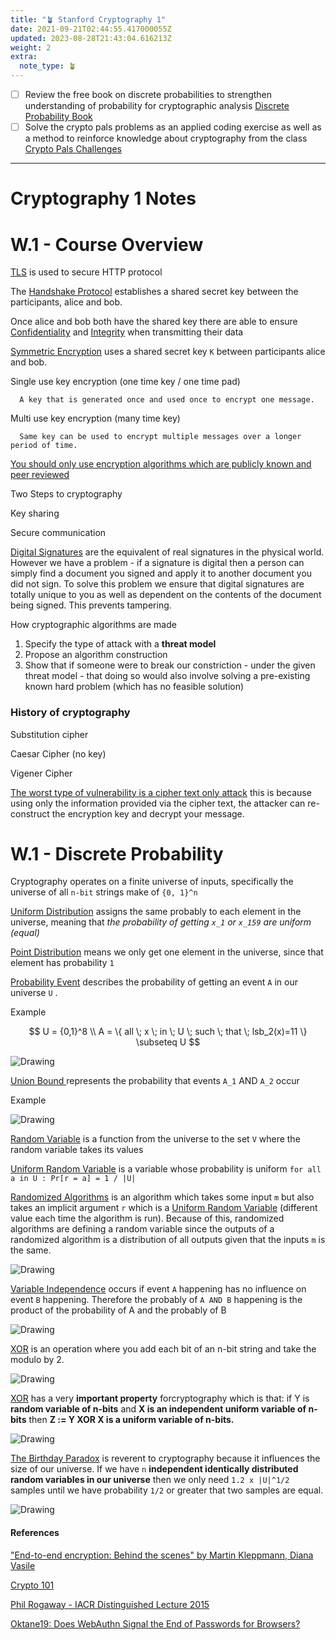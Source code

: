 ```yaml
---
title: "🪴 Stanford Cryptography 1"
date: 2021-09-21T02:44:55.417000055Z
updated: 2023-08-28T21:43:04.616213Z
weight: 2
extra:
  note_type: 🪴
---
```


- [ ] Review the free book on discrete probabilities to strengthen understanding of probability for cryptographic analysis [Discrete Probability Book](https://en.wikibooks.org/wiki/High_School_Mathematics_Extensions/Discrete_Probabilityhttps://en.wikibooks.org/wiki/High_School_Mathematics_Extensions/Discrete_Probability)
- [ ] Solve the crypto pals problems as an applied coding exercise as well as a method to reinforce knowledge about cryptography from the class [Crypto Pals Challenges](https://cryptopals.com)

---

# Cryptography 1 Notes

# W.1 - Course Overview

[TLS](@/garden/cryptography/tls.md) is used to secure HTTP protocol

   The [Handshake Protocol](@/garden/cryptography/handshake-protocol.md) establishes a shared secret key between the participants, alice and bob.

   Once alice and bob both have the shared key there are able to ensure [Confidentiality](@/garden/cryptography/confidentiality.md) and [Integrity](@/garden/cryptography/integrity.md) when transmitting their data

[Symmetric Encryption](@/garden/cryptography/symmetric-encryption.md)  uses a shared secret key `K` between participants alice and bob.

   Single use key encryption (one time key / one time pad)

      A key that is generated once and used once to encrypt one message.

   Multi use key encryption (many time key)

      Same key can be used to encrypt multiple messages over a longer period of time.

[You should only use encryption algorithms which are publicly known and peer reviewed](@/garden/cryptography/you-should-only-use-encryption-algorithms-which-are-publicly-known-and-peer-reviewed.md)

Two Steps to cryptography

   Key sharing

   Secure communication

[Digital Signatures](@/garden/cryptography/digital-signatures.md) are the equivalent of real signatures in the physical world. However we have a problem - if a signature is digital then a person can simply find a document you signed and apply it to another document you did not sign. To solve this problem we ensure that digital signatures are totally unique to you as well as dependent on the contents of the document being signed. This prevents tampering.

How cryptographic algorithms are made

   1. Specify the type of attack with a **threat model**
   2. Propose an algorithm construction
   3. Show that if someone were to break our constriction - under the given threat model - that doing so would also involve solving a pre-existing known hard problem (which has no feasible solution)

### History of cryptography

Substitution cipher

Caesar Cipher (no key)

Vigener Cipher

[The worst type of vulnerability is a cipher text only attack](@/garden/cryptography/the-worst-type-of-vulnerability-is-a-cipher-text-only-attack.md) this is because using only the information provided via the cipher text, the attacker can re-construct the encryption key and decrypt your message.

# W.1 - Discrete Probability

Cryptography operates on a finite universe of inputs, specifically the universe of all `n-bit` strings make of `{0, 1}^n`

[Uniform Distribution](@/garden/cryptography/uniform-distribution.md) assigns the same probably to each element in the universe, meaning that *the probability of getting `x_1` or `x_159` are uniform (equal)*

[Point Distribution](@/garden/cryptography/point-distribution.md) means we only get one element in the universe, since that element has probability `1`

[Probability Event](@/garden/cryptography/probability-event.md) describes the probability of getting an event `A` in our universe `U` .

   Example

$$
U = {0,1}^8
\\
A = \{ all \; x \; in \; U \; such \; that \; lsb_2(x)=11 \} \subseteq U
$$

![Drawing](Drawing_bin_preview.png)

[Union Bound ](@/garden/cryptography/union-bound/index.md) represents the probability that events `A_1` AND `A_2` occur

   Example

![Drawing](Drawing%20(2)_bin_preview.png)

[Random Variable](@/garden/cryptography/random-variable/index.md) is a function from the universe to the set `V` where the random variable takes its values

[Uniform Random Variable](@/garden/cryptography/uniform-random-variable/index.md) is a variable whose probability is uniform `for all a in U : Pr[r = a] = 1 / |U|`

[Randomized Algorithms](@/garden/cryptography/randomized-algorithms.md) is an algorithm which takes some input `m` but also takes an implicit argument `r` which is a [Uniform Random Variable](@/garden/cryptography/uniform-random-variable/index.md) (different value each time the algorithm is run).
Because of this, randomized algorithms are defining a random variable since the outputs of a randomized algorithm is a distribution of all outputs given that the inputs `m` is the same.

![Drawing](Drawing%20(3)_bin_preview.png)

[Variable Independence](@/garden/cryptography/variable-independence.md) occurs if event `A` happening has no influence on event `B` happening. Therefore the probably of `A AND B` happening is the product of the probability of A and the probably of B

![Drawing](Drawing%20(4)_bin_preview.png)

[XOR](@/garden/cryptography/xor.md) is an operation where you add each bit of an n-bit string and take the modulo by 2.

![Drawing](Drawing%20(5)_bin_preview.png)

[XOR](@/garden/cryptography/xor.md) has a very **important property** forcryptography which is that: if Y is **random variable of n-bits** and **X is an independent uniform variable of n-bits** then **Z := Y XOR X is a uniform variable of n-bits.**

![Drawing](Drawing%20(6)_bin_preview.png)

[The Birthday Paradox](@/garden/cryptography/the-birthday-paradox.md) is reverent to cryptography because it influences the size of our universe. If we have `n` **independent identically distributed random variables in our universe** then we only need `1.2 x |U|^1/2` samples until we have probability `1/2` or greater that two samples are equal.

![Drawing](Drawing%20(7)_bin_preview.png)

#### References

["End-to-end encryption: Behind the scenes" by Martin Kleppmann, Diana Vasile](https://www.youtube.com/watch?v=oRZoeDRACrY&feature=youtu.be)

[Crypto 101](https://www.crypto101.io/)

[Phil Rogaway - IACR Distinguished Lecture 2015](https://www.youtube.com/watch?v=F-XebcVSyJw)

[Oktane19: Does WebAuthn Signal the End of Passwords for Browsers?](https://www.youtube.com/watch?v=S_Yxt3KJKYE)

